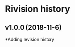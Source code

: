 Rivision history
=====================


v1.0.0 (2018-11-6)
------------------
*Adding revision history